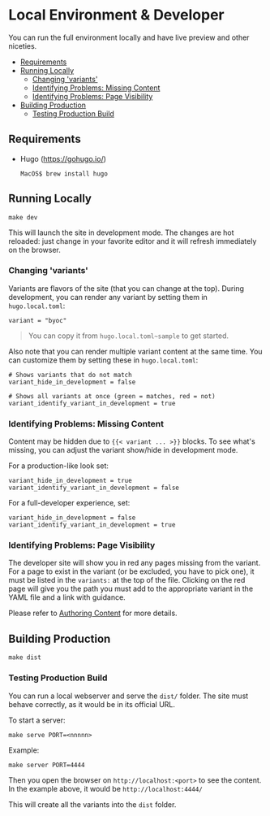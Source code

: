 <!-- omit from toc -->
# Local Environment & Developer

You can run the full environment locally and have live preview and other niceties.

- [Requirements](#requirements)
- [Running Locally](#running-locally)
  - [Changing 'variants'](#changing-variants)
  - [Identifying Problems: Missing Content](#identifying-problems-missing-content)
  - [Identifying Problems: Page Visibility](#identifying-problems-page-visibility)
- [Building Production](#building-production)
  - [Testing Production Build](#testing-production-build)

## Requirements

- Hugo (https://gohugo.io/)

      MacOS$ brew install hugo

## Running Locally

    make dev

This will launch the site in development mode.
The changes are hot reloaded: just change in your favorite editor and it will refresh immediately on the browser.

### Changing 'variants'

Variants are flavors of the site (that you can change at the top).
During development, you can render any variant by setting them in `hugo.local.toml`:

    variant = "byoc"

> You can copy it from `hugo.local.toml~sample` to get started.

Also note that you can render multiple variant content at the same time. You can
customize them by setting these in `hugo.local.toml`:

    # Shows variants that do not match
    variant_hide_in_development = false

    # Shows all variants at once (green = matches, red = not)
    variant_identify_variant_in_development = true

### Identifying Problems: Missing Content

Content may be hidden due to `{{< variant ... >}}` blocks. To see what's missing,
you can adjust the variant show/hide in development mode.

For a production-like look set:

    variant_hide_in_development = true
    variant_identify_variant_in_development = false

For a full-developer experience, set:

    variant_hide_in_development = false
    variant_identify_variant_in_development = true

### Identifying Problems: Page Visibility

The developer site will show you in red any pages missing from the variant.
For a page to exist in the variant (or be excluded, you have to pick one), it must be listed in the `variants:` at the top of the file.
Clicking on the red page will give you the path you must add to the appropriate variant in the YAML file and a link with guidance.

Please refer to [Authoring Content](AUTHOR.md) for more details.

## Building Production

    make dist

### Testing Production Build

You can run a local webserver and serve the `dist/` folder. The site must behave correctly, as it would be in its official URL.

To start a server:

    make serve PORT=<nnnnn>

Example:

    make server PORT=4444

Then you open the browser on `http://localhost:<port>` to see the content. In the example above, it would be `http://localhost:4444/`


This will create all the variants into the `dist` folder.
